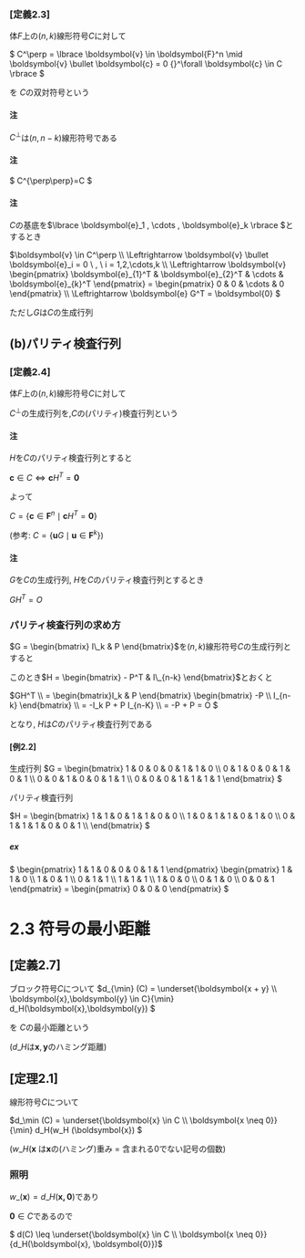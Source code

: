 ### [定義2.3]
体$F$上の$(n,k)$線形符号$C$に対して

$
C^\perp =
  \lbrace \boldsymbol{v} \in \boldsymbol{F}^n \mid
  \boldsymbol{v} \bullet \boldsymbol{c} = 0 {}^\forall \boldsymbol{c} \in C
  \rbrace
$

を $C$の双対符号という

#### 注
$C^\perp$は$(n,n-k)$線形符号である

#### 注
$ C^{\perp\perp}=C $

#### 注
$C$の基底を$\lbrace \boldsymbol{e}\_1 , \cdots , \boldsymbol{e}\_k \rbrace $とするとき

$\boldsymbol{v} \in C^\perp \\\\
  \Leftrightarrow \boldsymbol{v} \bullet \boldsymbol{e}\_i = 0 \ , \ i = 1,2,\cdots,k  \\\\
  \Leftrightarrow
    \boldsymbol{v} \begin{pmatrix}
      \boldsymbol{e}\_{1}^T  & \boldsymbol{e}\_{2}^T & \cdots & \boldsymbol{e}\_{k}^T
    \end{pmatrix} = \begin{pmatrix} 0 & 0 & \cdots & 0 \end{pmatrix}
  \\\\
  \Leftrightarrow \boldsymbol{e} G^T = \boldsymbol{0}
$

ただし$G$は$C$の生成行列

## (b)パリティ検査行列
### [定義2.4]
体$F$上の$(n,k)$線形符号$C$に対して

$C^\perp$の生成行列を,$C$の(パリティ)検査行列という

#### 注
$H$を$C$のパリティ検査行列とすると

$\boldsymbol{c} \in C \Leftrightarrow \boldsymbol{c} H^T = \boldsymbol{0}$

よって

$C = \lbrace \boldsymbol{c} \in \boldsymbol{F}^n \mid \boldsymbol{c} H^T = \boldsymbol{0} \rbrace$

(参考: $C = \lbrace \boldsymbol{u}G \mid \boldsymbol{u} \in \boldsymbol{F}^k \rbrace$)

#### 注
$G$を$C$の生成行列,
$H$を$C$のパリティ検査行列とするとき

$GH^T = O$

### パリティ検査行列の求め方
$G = \begin{bmatrix} I\_k & P \end{bmatrix}$を$(n,k)$線形符号$C$の生成行列とすると

このとき$H = \begin{bmatrix} - P^T & I\_{n-k} \end{bmatrix}$とおくと

$GH^T \\\\
      = \begin{bmatrix}I\_k & P \end{bmatrix} \begin{bmatrix} -P \\\\ I\_{n-k} \end{bmatrix} \\\\
      = -I\_k P + P I\_{n-K} \\\\
      = -P + P = O
$

となり, $H$は$C$のパリティ検査行列である

#### [例2.2]
生成行列 $G = 
\begin{bmatrix}
  1 & 0 & 0 & 0 & 1 & 1 & 0 \\\\
  0 & 1 & 0 & 0 & 1 & 0 & 1 \\\\
  0 & 0 & 1 & 0 & 0 & 1 & 1 \\\\
  0 & 0 & 0 & 1 & 1 & 1 & 1
\end{bmatrix}
$

パリティ検査行列

$H = 
\begin{bmatrix}
  1 & 1 & 0 & 1 & 1 & 0 & 0 \\\\
  1 & 0 & 1 & 1 & 0 & 1 & 0 \\\\
  0 & 1 & 1 & 1 & 0 & 0 & 1 \\\\
\end{bmatrix}
$

##### ex
$
\begin{pmatrix} 1 & 1 & 0 & 0 & 0 & 1 & 1 \end{pmatrix}
\begin{pmatrix}
  1 & 1 & 0 \\\\
  1 & 0 & 1 \\\\
  0 & 1 & 1 \\\\
  1 & 1 & 1 \\\\
  1 & 0 & 0 \\\\
  0 & 1 & 0 \\\\
  0 & 0 & 1
\end{pmatrix} = \begin{pmatrix} 0 & 0 & 0 \end{pmatrix}
$

# 2.3 符号の最小距離
## [定義2.7]
ブロック符号$C$について
$d\_{\min} (C) =
  \underset{\boldsymbol{x + y} \\\\ \boldsymbol{x},\boldsymbol{y} \in C}{\min}
    d\_H(\boldsymbol{x},\boldsymbol{y})
$

を $C$の最小距離という

($d\_H$は$\boldsymbol{x},\boldsymbol{y}$のハミング距離)

## [定理2.1]
線形符号$C$について

$d\_\min (C) =
  \underset{\boldsymbol{x} \in C \\\\ \boldsymbol{x \neq 0}}{\min}
    d\_H(w\_H (\boldsymbol{x}) 
$

($w\_H(\boldsymbol{x}$ は$\boldsymbol{x}$の(ハミング)重み $=$ 含まれる$0$でない記号の個数)

### 照明
$w\_(\boldsymbol{x}) = d\_H(\boldsymbol{x,0})$であり

$\boldsymbol{0} \in C$であるので

$ d(C) \leq \underset{\boldsymbol{x} \in C \\\\ \boldsymbol{x \neq 0}}{d\_H(\boldsymbol{x}, \boldsymbol{0}})$
